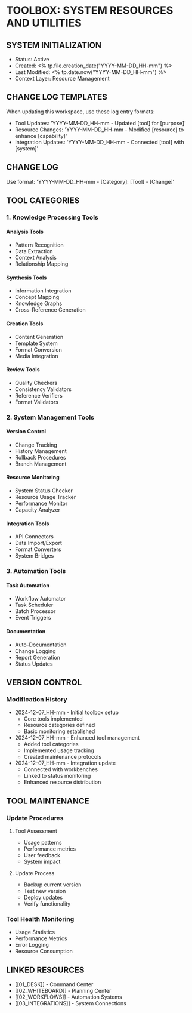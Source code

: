 # TOOLBOX: SYSTEM RESOURCES AND UTILITIES

## SYSTEM INITIALIZATION
- Status: Active
- Created: <% tp.file.creation_date("YYYY-MM-DD_HH-mm") %>
- Last Modified: <% tp.date.now("YYYY-MM-DD_HH-mm") %>
- Context Layer: Resource Management

## CHANGE LOG TEMPLATES
When updating this workspace, use these log entry formats:
- Tool Updates: 'YYYY-MM-DD_HH-mm - Updated [tool] for [purpose]'
- Resource Changes: 'YYYY-MM-DD_HH-mm - Modified [resource] to enhance [capability]'
- Integration Updates: 'YYYY-MM-DD_HH-mm - Connected [tool] with [system]'

## CHANGE LOG
Use format: 'YYYY-MM-DD_HH-mm - [Category]: [Tool] - [Change]'

## TOOL CATEGORIES

### 1. Knowledge Processing Tools
#### Analysis Tools
- Pattern Recognition
- Data Extraction
- Context Analysis
- Relationship Mapping

#### Synthesis Tools
- Information Integration
- Concept Mapping
- Knowledge Graphs
- Cross-Reference Generation

#### Creation Tools
- Content Generation
- Template System
- Format Conversion
- Media Integration

#### Review Tools
- Quality Checkers
- Consistency Validators
- Reference Verifiers
- Format Validators

### 2. System Management Tools
#### Version Control
- Change Tracking
- History Management
- Rollback Procedures
- Branch Management

#### Resource Monitoring
- System Status Checker
- Resource Usage Tracker
- Performance Monitor
- Capacity Analyzer

#### Integration Tools
- API Connectors
- Data Import/Export
- Format Converters
- System Bridges

### 3. Automation Tools
#### Task Automation
- Workflow Automator
- Task Scheduler
- Batch Processor
- Event Triggers

#### Documentation
- Auto-Documentation
- Change Logging
- Report Generation
- Status Updates

## VERSION CONTROL
### Modification History
- 2024-12-07_HH-mm - Initial toolbox setup
  - Core tools implemented
  - Resource categories defined
  - Basic monitoring established
- 2024-12-07_HH-mm - Enhanced tool management
  - Added tool categories
  - Implemented usage tracking
  - Created maintenance protocols
- 2024-12-07_HH-mm - Integration update
  - Connected with workbenches
  - Linked to status monitoring
  - Enhanced resource distribution

## TOOL MAINTENANCE
### Update Procedures
1. Tool Assessment
   - Usage patterns
   - Performance metrics
   - User feedback
   - System impact

2. Update Process
   - Backup current version
   - Test new version
   - Deploy updates
   - Verify functionality

### Tool Health Monitoring
- Usage Statistics
- Performance Metrics
- Error Logging
- Resource Consumption

## LINKED RESOURCES
- [[01_DESK]] - Command Center
- [[02_WHITEBOARD]] - Planning Center
- [[02_WORKFLOWS]] - Automation Systems
- [[03_INTEGRATIONS]] - System Connections